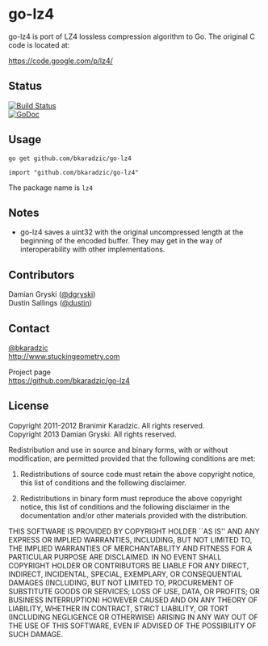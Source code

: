 go-lz4
======

go-lz4 is port of LZ4 lossless compression algorithm to Go. The original C code
is located at:

https://code.google.com/p/lz4/

Status
------
[![Build Status](https://secure.travis-ci.org/bkaradzic/go-lz4.png)](http://travis-ci.org/bkaradzic/go-lz4)  
[![GoDoc](https://godoc.org/github.com/bkaradzic/go-lz4?status.png)](https://godoc.org/github.com/bkaradzic/go-lz4)

Usage
-----

    go get github.com/bkaradzic/go-lz4

    import "github.com/bkaradzic/go-lz4"

The package name is `lz4`

Notes
-----

* go-lz4 saves a uint32 with the original uncompressed length at the beginning
  of the encoded buffer.  They may get in the way of interoperability with
  other implementations.

Contributors
------------

Damian Gryski ([@dgryski](https://github.com/dgryski))  
Dustin Sallings ([@dustin](https://github.com/dustin))

Contact
-------

[@bkaradzic](https://twitter.com/bkaradzic)  
http://www.stuckingeometry.com

Project page  
https://github.com/bkaradzic/go-lz4

License
-------

Copyright 2011-2012 Branimir Karadzic. All rights reserved.  
Copyright 2013 Damian Gryski. All rights reserved.

Redistribution and use in source and binary forms, with or without modification,
are permitted provided that the following conditions are met:

   1. Redistributions of source code must retain the above copyright notice, this
      list of conditions and the following disclaimer.

   2. Redistributions in binary form must reproduce the above copyright notice,
      this list of conditions and the following disclaimer in the documentation
      and/or other materials provided with the distribution.

THIS SOFTWARE IS PROVIDED BY COPYRIGHT HOLDER ``AS IS'' AND ANY EXPRESS OR
IMPLIED WARRANTIES, INCLUDING, BUT NOT LIMITED TO, THE IMPLIED WARRANTIES OF
MERCHANTABILITY AND FITNESS FOR A PARTICULAR PURPOSE ARE DISCLAIMED. IN NO EVENT
SHALL COPYRIGHT HOLDER OR CONTRIBUTORS BE LIABLE FOR ANY DIRECT, INDIRECT,
INCIDENTAL, SPECIAL, EXEMPLARY, OR CONSEQUENTIAL DAMAGES (INCLUDING, BUT NOT
LIMITED TO, PROCUREMENT OF SUBSTITUTE GOODS OR SERVICES; LOSS OF USE, DATA, OR
PROFITS; OR BUSINESS INTERRUPTION) HOWEVER CAUSED AND ON ANY THEORY OF LIABILITY,
WHETHER IN CONTRACT, STRICT LIABILITY, OR TORT (INCLUDING NEGLIGENCE
OR OTHERWISE) ARISING IN ANY WAY OUT OF THE USE OF THIS SOFTWARE, EVEN IF ADVISED OF
THE POSSIBILITY OF SUCH DAMAGE.

